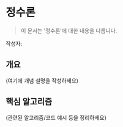 # 정수론

> 이 문서는 '정수론'에 대한 내용을 다룹니다.

작성자: 

## 개요

(여기에 개념 설명을 작성하세요)

## 핵심 알고리즘

(관련된 알고리즘/코드 예시 등을 정리하세요)
